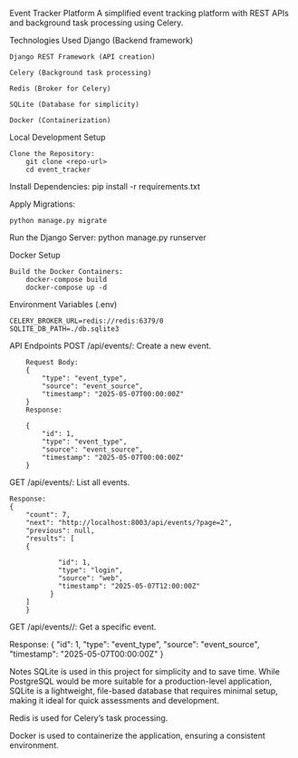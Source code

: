 Event Tracker Platform
    A simplified event tracking platform with REST APIs and background task processing using Celery.

Technologies Used
    Django (Backend framework)

    Django REST Framework (API creation)

    Celery (Background task processing)

    Redis (Broker for Celery)

    SQLite (Database for simplicity)

    Docker (Containerization)


Local Development Setup

    Clone the Repository:
        git clone <repo-url>
        cd event_tracker

Install Dependencies:
    pip install -r requirements.txt

Apply Migrations:

    python manage.py migrate

Run the Django Server:
    python manage.py runserver


Docker Setup

    Build the Docker Containers:
        docker-compose build
        docker-compose up -d


Environment Variables (.env)

    CELERY_BROKER_URL=redis://redis:6379/0
    SQLITE_DB_PATH=./db.sqlite3


API Endpoints
    POST /api/events/: Create a new event.
    
        Request Body:
        {
            "type": "event_type",
            "source": "event_source",
            "timestamp": "2025-05-07T00:00:00Z"
        }
        Response:
        
        {
            "id": 1,
            "type": "event_type",
            "source": "event_source",
            "timestamp": "2025-05-07T00:00:00Z"
        }

GET /api/events/: List all events.

    Response:
    {
        "count": 7,
        "next": "http://localhost:8003/api/events/?page=2",
        "previous": null,
        "results": [
        {
        
                "id": 1,
                "type": "login",
                "source": "web",
                "timestamp": "2025-05-07T12:00:00Z"
              }
        ]
        }



GET /api/events/<id>/: Get a specific event.

Response:
    {
        "id": 1,
        "type": "event_type",
        "source": "event_source",
        "timestamp": "2025-05-07T00:00:00Z"
    }


Notes
SQLite is used in this project for simplicity and to save time. While PostgreSQL would be more suitable for a production-level application, SQLite is a lightweight, file-based database that requires minimal setup, making it ideal for quick assessments and development.

Redis is used for Celery’s task processing.

Docker is used to containerize the application, ensuring a consistent environment.
